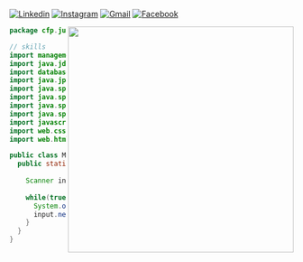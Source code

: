 [![Linkedin](https://img.shields.io/badge/LinkedIn-0077B5?style=for-the-badge&logo=linkedin&logoColor=white)](https://www.linkedin.com/in/juan-carlos-fernandesp/)
[![Instagram](https://img.shields.io/badge/Instagram-E4405F?style=for-the-badge&logo=instagram&logoColor=white)](https://www.instagram.com/_juancarlosfer/)
[![Gmail](https://img.shields.io/badge/Gmail-D14836?style=for-the-badge&logo=gmail&logoColor=white)](mailto:juancarlospereira@id.uff.br)
[![Facebook](https://img.shields.io/badge/Facebook-1877F2?style=for-the-badge&logo=facebook&logoColor=white)](https://www.facebook.com/anonymousinaction)

<img align='right' src='https://media4.giphy.com/media/xFkgeu7dhfgqqxJqmj/giphy.gif' width="400">

```java
package cfp.juan.skills;

// skills
import management.maven;
import java.jdbc;
import database.mysql;
import java.jpa.hibernate;
import java.spring.framework;
import java.spring.mvc;
import java.spring.datajpa;
import java.spring.jwt;
import javascript.react; // axios, context api, styled-components
import web.css; 
import web.html;

public class MySkills implements WillPower {
  public static void main(String[] args) {
  
    Scanner input = new Scanner(System.in);
    
    while(true){
      System.out.println("type any key to keep learning");
      input.nextLine();
    }
  }
}
```
